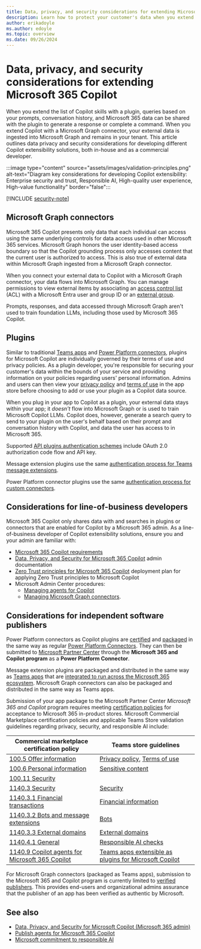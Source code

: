 ```yaml
---
title: Data, privacy, and security considerations for extending Microsoft 365 Copilot 
description: Learn how to protect your customer's data when you extend Microsoft 365 Copilot.
author: erikadoyle
ms.author: edoyle
ms.topic: overview
ms.date: 09/26/2024
---
```


# Data, privacy, and security considerations for extending Microsoft 365 Copilot 

When you extend the list of Copilot skills with a plugin, queries based on your prompts, conversation history, and Microsoft 365 data can be shared with the plugin to generate a response or complete a command. When you extend Copilot with a Microsoft Graph connector, your external data is ingested into Microsoft Graph and remains in your tenant. This article outlines data privacy and security considerations for developing different Copilot extensibility solutions, both in-house and as a commercial developer.

:::image type="content" source="assets/images/validation-principles.png" alt-text="Diagram key considerations for developing Copilot extensibility: Enterprise security and trust, Responsible AI, High-quality user experience, High-value functionality" border="false":::

[!INCLUDE [security-note](includes/security-on-das-note.md)]

## Microsoft Graph connectors

Microsoft 365 Copilot presents only data that each individual can access using the same underlying controls for data access used in other Microsoft 365 services. Microsoft Graph honors the user identity-based access boundary so that the Copilot grounding process only accesses content that the current user is authorized to access. This is also true of external data within Microsoft Graph ingested from a Microsoft Graph connector.

When you connect your external data to Copilot with a Microsoft Graph connector, your data flows into Microsoft Graph. You can manage permissions to view external items by associating an [access control list](/graph/connecting-external-content-manage-items?branch=main#access-control-list) (ACL) with a Microsoft Entra user and group ID or an [external group](/graph/connecting-external-content-external-groups?context=/microsoft-365-copilot/extensibility/context).

Prompts, responses, and data accessed through Microsoft Graph aren't used to train foundation LLMs, including those used by Microsoft 365 Copilot.

## Plugins

Similar to traditional [Teams apps](/microsoftteams/platform/concepts/deploy-and-publish/appsource/prepare/teams-store-validation-guidelines#privacy-policy) and [Power Platform connectors](/connectors/custom-connectors/certification-submission#step-4b-product-or-end-service-metadata), plugins for Microsoft Copilot are individually governed by their terms of use and privacy policies. As a plugin developer, you're responsible for securing your customer's data within the bounds of your service and providing information on your policies regarding users' personal information. Admins and users can then view your [privacy policy](/microsoftteams/platform/concepts/deploy-and-publish/appsource/prepare/teams-store-validation-guidelines#privacy-policy) and [terms of use](/microsoftteams/platform/concepts/deploy-and-publish/appsource/prepare/teams-store-validation-guidelines#terms-of-use) in the app store before choosing to add or use your plugin as a Copilot data source.

When you plug in your app to Copilot as a plugin, your external data stays within your app; it *doesn't* flow into Microsoft Graph or is used to train Microsoft Copilot LLMs. Copilot does, however, generate a search query to send to your plugin on the user's behalf based on their prompt and conversation history with Copilot, and data the user has access to in Microsoft 365.

Supported [API plugins authentication schemes](./api-plugin-authentication.md) include OAuth 2.0 authorization code flow and API key.

Message extension plugins use the same [authentication process for Teams message extensions](/microsoftteams/platform/bots/how-to/authentication/bot-sso-overview).

Power Platform connector plugins use the same [authentication process for custom connectors](/connectors/custom-connectors/azure-active-directory-authentication).

## Considerations for line-of-business developers

Microsoft 365 Copilot only shares data with and searches in plugins or connectors that are enabled for Copilot by a Microsoft 365 admin. As a line-of-business developer of Copilot extensibility solutions, ensure you and your admin are familiar with:

- [Microsoft 365 Copilot requirements](/microsoft-365-copilot/microsoft-365-copilot-requirements)
- [Data, Privacy, and Security for Microsoft 365 Copilot](/microsoft-365-copilot/microsoft-365-copilot-privacy) admin documentation
- [Zero Trust principles for Microsoft 365 Copilot](/security/zero-trust/zero-trust-tech-illus#zero-trust-for-microsoft-365-copilot) deployment plan for applying Zero Trust principles to Microsoft Copilot
- Microsoft Admin Center procedures:
  - [Managing agents for Copilot](/microsoft-365/admin/manage/manage-copilot-agents-integrated-apps)
  - [Managing Microsoft Graph connectors](/microsoftsearch/connectors-overview).

## Considerations for independent software publishers

Power Platform connectors as Copilot plugins are [certified](/connectors/custom-connectors/certification-submission) and [packaged](/connectors/custom-connectors/certification-submission#connector-and-plugin-packaging-guide) in the same way as regular [Power Platform Connectors](/connectors/custom-connectors/certification-submission). They can then be submitted to [Microsoft Partner Center](https://partner.microsoft.com) through the **Microsoft 365 and Copilot program** as a **Power Platform Connector**.

Message extension plugins are packaged and distributed in the same way as  [Teams apps](/microsoftteams/platform/concepts/build-and-test/apps-package) that are [integrated to run across the Microsoft 365 ecosystem](/microsoftteams/platform/m365-apps/overview). Microsoft Graph connectors can also be packaged and distributed in the same way as Teams apps.

Submission of your app package to the Microsoft Partner Center *Microsoft 365 and Copilot* program requires meeting [certification policies](./publish.md#microsoft-365-and-copilot-program) for acceptance to Microsoft 365 in-product stores. Microsoft Commercial Marketplace certification policies and applicable Teams Store validation guidelines regarding privacy, security, and responsible AI include:

| Commercial marketplace certification policy | Teams store guidelines |
|----------|-----------|
| [100.5 Offer information](/legal/marketplace/certification-policies#1005-offer-information) | [Privacy policy](/microsoftteams/platform/concepts/deploy-and-publish/appsource/prepare/teams-store-validation-guidelines#privacy-policy), [Terms of use](/microsoftteams/platform/concepts/deploy-and-publish/appsource/prepare/teams-store-validation-guidelines#terms-of-use)  |
| [100.6 Personal information](/legal/marketplace/certification-policies#1006-personal-information) | [Sensitive content](/microsoftteams/platform/concepts/deploy-and-publish/appsource/prepare/teams-store-validation-guidelines#sensitive-content) |
| [100.11 Security](/legal/marketplace/certification-policies#10011-security) | |
| [1140.3 Security](/legal/marketplace/certification-policies#11403-security) | [Security](/microsoftteams/platform/concepts/deploy-and-publish/appsource/prepare/teams-store-validation-guidelines#security) |
| [1140.3.1 Financial transactions](/legal/marketplace/certification-policies#114031-financial-transactions) | [Financial information](/microsoftteams/platform/concepts/deploy-and-publish/appsource/prepare/teams-store-validation-guidelines#financial-information) |
| [1140.3.2 Bots and message extensions](/legal/marketplace/certification-policies#114032-bots-and-messaging-extensions) | [Bots](/microsoftteams/platform/concepts/deploy-and-publish/appsource/prepare/teams-store-validation-guidelines#bots) |
| [1140.3.3 External domains](/legal/marketplace/certification-policies#114033-external-domains) | [External domains](/microsoftteams/platform/concepts/deploy-and-publish/appsource/prepare/teams-store-validation-guidelines#external-domains)|
| [1140.4.1 General](/legal/marketplace/certification-policies#1-apps-with-artificial-intelligenceai-generated-content-must-meet-below-requirements) | [Responsible AI checks](/microsoftteams/platform/concepts/deploy-and-publish/appsource/prepare/teams-store-validation-guidelines?branch=pr-en-us-9402#teams-apps-extensible-as-microsoft-365-chat-plugin) |
| [1140.9 Copilot agents for Microsoft 365 Copilot](/legal/marketplace/certification-policies#11409-teams-apps-extensible-as-microsoft-365-copilot-plugin) | [Teams apps extensible as plugins for Microsoft Copilot](/microsoftteams/platform/concepts/deploy-and-publish/appsource/prepare/teams-store-validation-guidelines#teams-apps-extensible-as-microsoft-365-chat-plugin) |

For Microsoft Graph connectors (packaged as Teams apps), submission to the Microsoft 365 and Copilot program is currently limited to  [verified publishers](/entra/identity-platform/publisher-verification-overview). This provides end-users and organizational admins assurance that the publisher of an app has been verified as authentic by Microsoft.

## See also

- [Data, Privacy, and Security for Microsoft Copilot (Microsoft 365 admin)](/copilot/microsoft-365/microsoft-365-copilot-privacy)
- [Publish agents for Microsoft 365 Copilot](publish.md)
- [Microsoft commitment to responsible AI](https://www.microsoft.com/ai/responsible-ai)
